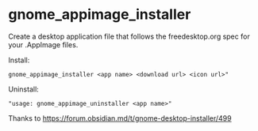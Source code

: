 # gnome_appimage_installer
Create a desktop application file that follows the freedesktop.org spec for your .AppImage files.

Install:

```
gnome_appimage_installer <app name> <download url> <icon url>"
```

Uninstall:

```
"usage: gnome_appimage_uninstaller <app name>"
```


Thanks to https://forum.obsidian.md/t/gnome-desktop-installer/499
